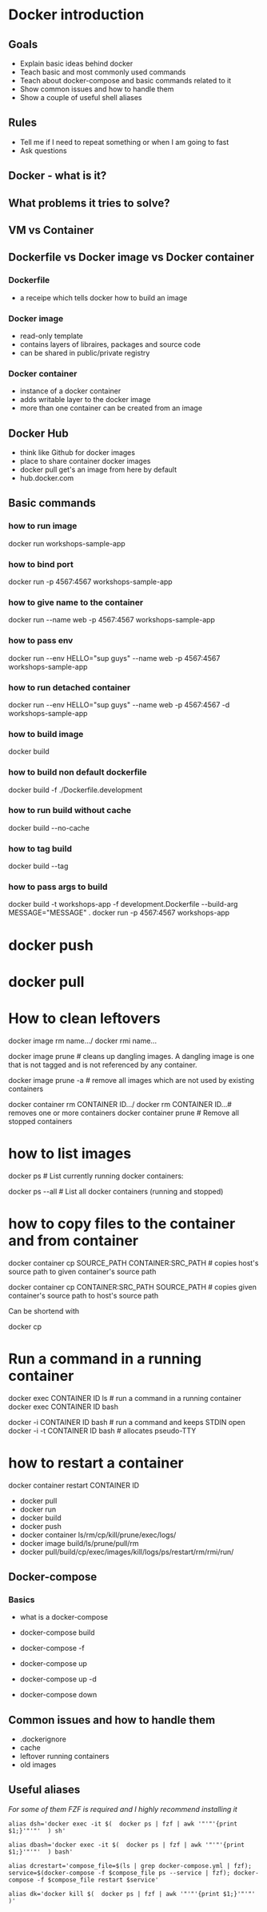 # Docker introduction

## Goals

- Explain basic ideas behind docker
- Teach basic and most commonly used commands
- Teach about docker-compose and basic commands related to it
- Show common issues and how to handle them
- Show a couple of useful shell aliases

## Rules

- Tell me if I need to repeat something or when I am going to fast
- Ask questions

## Docker - what is it?


## What problems it tries to solve?
## VM vs Container
## Dockerfile vs Docker image vs Docker container
### Dockerfile
- a receipe which tells docker how to build an image

### Docker image

- read-only template
- contains layers of libraires, packages and source code
- can be shared in public/private registry

### Docker container

- instance of a docker container
- adds writable layer to the docker image
- more than one container can be created from an image

## Docker Hub

- think like Github for docker images
- place to share container docker images
- docker pull get's an image from here by default
- hub.docker.com

## Basic commands

### how to run image
docker run workshops-sample-app

### how to bind port
docker run -p 4567:4567 workshops-sample-app

### how to give name to the container
docker run --name web -p 4567:4567 workshops-sample-app

### how to pass env
docker run --env HELLO="sup guys" --name web -p 4567:4567 workshops-sample-app

### how to run detached container
docker run --env HELLO="sup guys" --name web -p 4567:4567 -d workshops-sample-app

### how to build image
docker build

### how to build non default dockerfile
docker build -f ./Dockerfile.development

### how to run build without cache
docker build --no-cache

### how to tag build
docker build --tag

### how to pass args to build
docker build -t workshops-app -f development.Dockerfile --build-arg MESSAGE="MESSAGE" .
docker run -p 4567:4567 workshops-app

# docker push
# docker pull

# How to clean leftovers

docker image rm name.../ docker rmi name...

docker image prune # cleans up dangling images. A dangling image is one that is not tagged and is not referenced by any container.

docker image prune -a # remove all images which are not used by existing containers

docker container rm CONTAINER ID.../ docker rm CONTAINER ID...# removes one or more containers
docker container prune # Remove all stopped containers

# how to list images

docker ps # List currently running docker containers:

docker ps --all # List all docker containers (running and stopped)

# how to copy files to the container and from container

docker container cp SOURCE_PATH CONTAINER:SRC_PATH # copies host's source path to given container's source path

docker container cp CONTAINER:SRC_PATH SOURCE_PATH # copies given container's source path to host's source path

Can be shortend with

docker cp

# Run a command in a running container

docker exec CONTAINER ID ls # run a command in a running container
docker exec CONTAINER ID bash


docker -i CONTAINER ID bash # run a command and keeps STDIN open
docker -i -t CONTAINER ID bash # allocates pseudo-TTY

# how to restart a container

docker container restart CONTAINER ID



- docker pull
- docker run
- docker build
- docker push
- docker container ls/rm/cp/kill/prune/exec/logs/
- docker image build/ls/prune/pull/rm
- docker pull/build/cp/exec/images/kill/logs/ps/restart/rm/rmi/run/

## Docker-compose

### Basics

- what is a docker-compose

- docker-compose build
- docker-compose -f
- docker-compose up
- docker-compose up -d
- docker-compose down

## Common issues and how to handle them

- .dockerignore
- cache
- leftover running containers
- old images

## Useful aliases

*For some of them FZF is required and I highly recommend installing it*

```shell
alias dsh='docker exec -it $(  docker ps | fzf | awk '"'"'{print $1;}'"'"'  ) sh'

alias dbash='docker exec -it $(  docker ps | fzf | awk '"'"'{print $1;}'"'"'  ) bash'

alias dcrestart='compose_file=$(ls | grep docker-compose.yml | fzf); service=$(docker-compose -f $compose_file ps --service | fzf); docker-compose -f $compose_file restart $service'

alias dk='docker kill $(  docker ps | fzf | awk '"'"'{print $1;}'"'"'  )'
```

